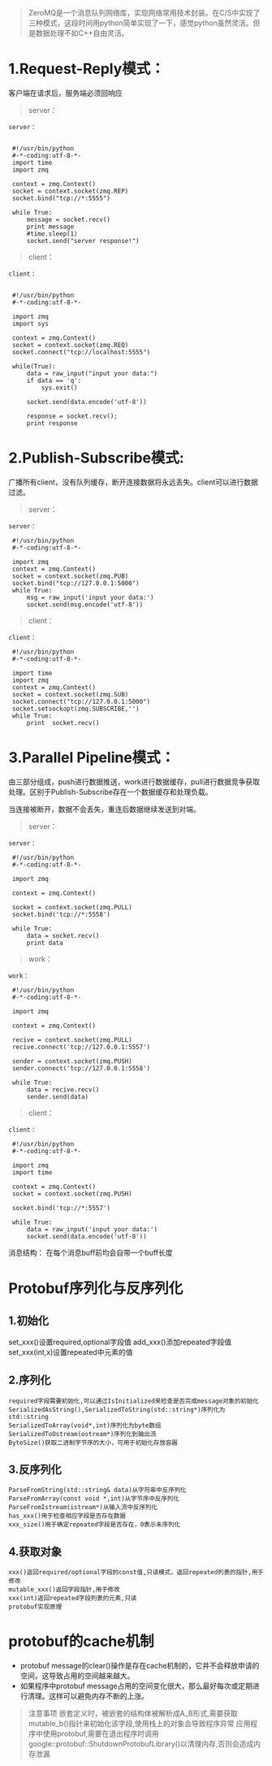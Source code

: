 > ZeroMQ是一个消息队列网络库，实现网络常用技术封装。在C/S中实现了三种模式，这段时间用python简单实现了一下，感觉python虽然灵活。但是数据处理不如C++自由灵活。

 

# 1.Request-Reply模式：

客户端在请求后，服务端必须回响应

> server：
```
server：


 #!/usr/bin/python
 #-*-coding:utf-8-*-
 import time
 import zmq
 
 context = zmq.Context()
 socket = context.socket(zmq.REP)
 socket.bind("tcp://*:5555")
 
 while True:
     message = socket.recv()
     print message
     #time.sleep(1)
     socket.send("server response!")
```
> client：
```
client：


 #!/usr/bin/python
 #-*-coding:utf-8-*-
 
 import zmq
 import sys
 
 context = zmq.Context()
 socket = context.socket(zmq.REQ)
 socket.connect("tcp://localhost:5555")
 
 while(True):
     data = raw_input("input your data:")
     if data == 'q':
         sys.exit()
 
     socket.send(data.encode('utf-8'))
 
     response = socket.recv();
     print response
```
 

# 2.Publish-Subscribe模式:

广播所有client，没有队列缓存，断开连接数据将永远丢失。client可以进行数据过滤。

> server：
```
server：

 #!/usr/bin/python
 #-*-coding:utf-8-*-
 
 import zmq 
 context = zmq.Context()  
 socket = context.socket(zmq.PUB)  
 socket.bind("tcp://127.0.0.1:5000")  
 while True:  
     msg = raw_input('input your data:') 
     socket.send(msg.encode('utf-8'))
```
> client：
```
client：

 #!/usr/bin/python
 #-*-coding:utf-8-*-
 
 import time
 import zmq  
 context = zmq.Context()  
 socket = context.socket(zmq.SUB)  
 socket.connect("tcp://127.0.0.1:5000")  
 socket.setsockopt(zmq.SUBSCRIBE,'') 
 while True:  
     print  socket.recv() 
```
 

# 3.Parallel Pipeline模式：

由三部分组成，push进行数据推送，work进行数据缓存，pull进行数据竞争获取处理。区别于Publish-Subscribe存在一个数据缓存和处理负载。

当连接被断开，数据不会丢失，重连后数据继续发送到对端。
> server：
```
server：

 #!/usr/bin/python
 #-*-coding:utf-8-*-
 
 import zmq
 
 context = zmq.Context()
 
 socket = context.socket(zmq.PULL)
 socket.bind('tcp://*:5558')
 
 while True:
     data = socket.recv()
     print data
```
> work：
```
work：

 #!/usr/bin/python
 #-*-coding:utf-8-*-
 
 import zmq
 
 context = zmq.Context()
 
 recive = context.socket(zmq.PULL)
 recive.connect('tcp://127.0.0.1:5557')
 
 sender = context.socket(zmq.PUSH)
 sender.connect('tcp://127.0.0.1:5558')
 
 while True:
     data = recive.recv()
     sender.send(data)
```
> client：
```
client：

 #!/usr/bin/python
 #-*-coding:utf-8-*-
 
 import zmq
 import time

 context = zmq.Context()
 socket = context.socket(zmq.PUSH)
 
 socket.bind('tcp://*:5557')
 
 while True:
     data = raw_input('input your data:')
     socket.send(data.encode('utf-8'))
```
 

消息结构：
在每个消息buff前均会自带一个buff长度

# Protobuf序列化与反序列化
## 1.初始化
set_xxx()设置required,optional字段值
add_xxx()添加repeated字段值
set_xxx(int,x)设置repeated中元素的值
## 2.序列化
```
required字段需要初始化,可以通过IsInitialized来检查是否完成message对象的初始化
SerializedAsString(),SerializedToString(std::string*)序列化为std::string
SerializedToArray(void*,int)序列化为byte数组
SerializedToOstream(ostream*)序列化到输出流
ByteSize()获取二进制字节序的大小，可用于初始化存放容器
```
## 3.反序列化
```
ParseFromString(std::string& data)从字符串中反序列化
ParseFromArray(const void *,int)从字节序中反序列化
ParseFromIstream(istream*)从输入流中反序列化
has_xxx()用于检查相应字段是否存在数据
xxx_size()用于确定repeated字段是否存在，0表示未序列化
```
## 4.获取对象
```
xxx()返回required/optional字段的const值,只读模式，返回repeated列表的指针,用于修改
mutable_xxx()返回字段指针,用于修改
xxx(int)返回repeated字段列表的元素,只读
protobuf实现原理
```
# protobuf的cache机制
* protobuf message的clear()操作是存在cache机制的，它并不会释放申请的空间，这导致占用的空间越来越大。
* 如果程序中protobuf message占用的空间变化很大，那么最好每次或定期进行清理。这样可以避免内存不断的上涨。
> 注意事项
嵌套定义时，被嵌套的结构体被解析成A_B形式,需要获取mutable_b()指针来初始化该字段,使用栈上的对象会导致程序异常
应用程序中使用protobuf,需要在退出程序时调用google::protobuf::ShutdownProtobufLibrary()以清理内存,否则会造成内存泄漏
